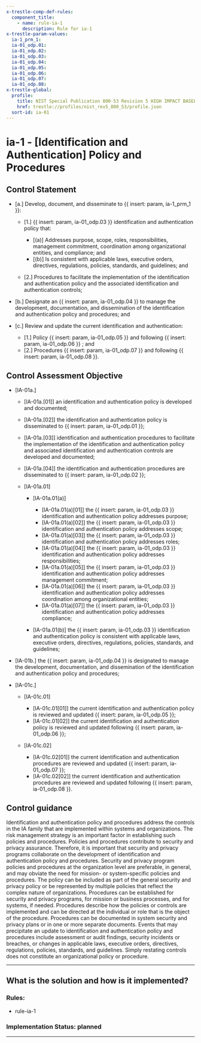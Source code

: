 ```yaml
---
x-trestle-comp-def-rules:
  component_title:
    - name: rule-ia-1
      description: Rule for ia-1
x-trestle-param-values:
  ia-1_prm_1:
  ia-01_odp.01:
  ia-01_odp.02:
  ia-01_odp.03:
  ia-01_odp.04:
  ia-01_odp.05:
  ia-01_odp.06:
  ia-01_odp.07:
  ia-01_odp.08:
x-trestle-global:
  profile:
    title: NIST Special Publication 800-53 Revision 5 HIGH IMPACT BASELINE
    href: trestle://profiles/nist_rev5_800_53/profile.json
  sort-id: ia-01
---
```


# ia-1 - \[Identification and Authentication\] Policy and Procedures

## Control Statement

- \[a.\] Develop, document, and disseminate to {{ insert: param, ia-1_prm_1 }}:

  - \[1.\] {{ insert: param, ia-01_odp.03 }} identification and authentication policy that:

    - \[(a)\] Addresses purpose, scope, roles, responsibilities, management commitment, coordination among organizational entities, and compliance; and
    - \[(b)\] Is consistent with applicable laws, executive orders, directives, regulations, policies, standards, and guidelines; and

  - \[2.\] Procedures to facilitate the implementation of the identification and authentication policy and the associated identification and authentication controls;

- \[b.\] Designate an {{ insert: param, ia-01_odp.04 }} to manage the development, documentation, and dissemination of the identification and authentication policy and procedures; and

- \[c.\] Review and update the current identification and authentication:

  - \[1.\] Policy {{ insert: param, ia-01_odp.05 }} and following {{ insert: param, ia-01_odp.06 }} ; and
  - \[2.\] Procedures {{ insert: param, ia-01_odp.07 }} and following {{ insert: param, ia-01_odp.08 }}.

## Control Assessment Objective

- \[IA-01a.\]

  - \[IA-01a.[01]\] an identification and authentication policy is developed and documented;
  - \[IA-01a.[02]\] the identification and authentication policy is disseminated to {{ insert: param, ia-01_odp.01 }};
  - \[IA-01a.[03]\] identification and authentication procedures to facilitate the implementation of the identification and authentication policy and associated identification and authentication controls are developed and documented;
  - \[IA-01a.[04]\] the identification and authentication procedures are disseminated to {{ insert: param, ia-01_odp.02 }};
  - \[IA-01a.01\]

    - \[IA-01a.01(a)\]

      - \[IA-01a.01(a)[01]\] the {{ insert: param, ia-01_odp.03 }} identification and authentication policy addresses purpose;
      - \[IA-01a.01(a)[02]\] the {{ insert: param, ia-01_odp.03 }} identification and authentication policy addresses scope;
      - \[IA-01a.01(a)[03]\] the {{ insert: param, ia-01_odp.03 }} identification and authentication policy addresses roles;
      - \[IA-01a.01(a)[04]\] the {{ insert: param, ia-01_odp.03 }} identification and authentication policy addresses responsibilities;
      - \[IA-01a.01(a)[05]\] the {{ insert: param, ia-01_odp.03 }} identification and authentication policy addresses management commitment;
      - \[IA-01a.01(a)[06]\] the {{ insert: param, ia-01_odp.03 }} identification and authentication policy addresses coordination among organizational entities;
      - \[IA-01a.01(a)[07]\] the {{ insert: param, ia-01_odp.03 }} identification and authentication policy addresses compliance;

    - \[IA-01a.01(b)\] the {{ insert: param, ia-01_odp.03 }} identification and authentication policy is consistent with applicable laws, executive orders, directives, regulations, policies, standards, and guidelines;

- \[IA-01b.\] the {{ insert: param, ia-01_odp.04 }} is designated to manage the development, documentation, and dissemination of the identification and authentication policy and procedures;

- \[IA-01c.\]

  - \[IA-01c.01\]

    - \[IA-01c.01[01]\] the current identification and authentication policy is reviewed and updated {{ insert: param, ia-01_odp.05 }};
    - \[IA-01c.01[02]\] the current identification and authentication policy is reviewed and updated following {{ insert: param, ia-01_odp.06 }};

  - \[IA-01c.02\]

    - \[IA-01c.02[01]\] the current identification and authentication procedures are reviewed and updated {{ insert: param, ia-01_odp.07 }};
    - \[IA-01c.02[02]\] the current identification and authentication procedures are reviewed and updated following {{ insert: param, ia-01_odp.08 }}.

## Control guidance

Identification and authentication policy and procedures address the controls in the IA family that are implemented within systems and organizations. The risk management strategy is an important factor in establishing such policies and procedures. Policies and procedures contribute to security and privacy assurance. Therefore, it is important that security and privacy programs collaborate on the development of identification and authentication policy and procedures. Security and privacy program policies and procedures at the organization level are preferable, in general, and may obviate the need for mission- or system-specific policies and procedures. The policy can be included as part of the general security and privacy policy or be represented by multiple policies that reflect the complex nature of organizations. Procedures can be established for security and privacy programs, for mission or business processes, and for systems, if needed. Procedures describe how the policies or controls are implemented and can be directed at the individual or role that is the object of the procedure. Procedures can be documented in system security and privacy plans or in one or more separate documents. Events that may precipitate an update to identification and authentication policy and procedures include assessment or audit findings, security incidents or breaches, or changes in applicable laws, executive orders, directives, regulations, policies, standards, and guidelines. Simply restating controls does not constitute an organizational policy or procedure.

______________________________________________________________________

## What is the solution and how is it implemented?

<!-- For implementation status enter one of: implemented, partial, planned, alternative, not-applicable -->

<!-- Note that the list of rules under ### Rules: is read-only and changes will not be captured after assembly to JSON -->

<!-- Add control implementation description here for control: ia-1 -->

### Rules:

  - rule-ia-1

### Implementation Status: planned

______________________________________________________________________
